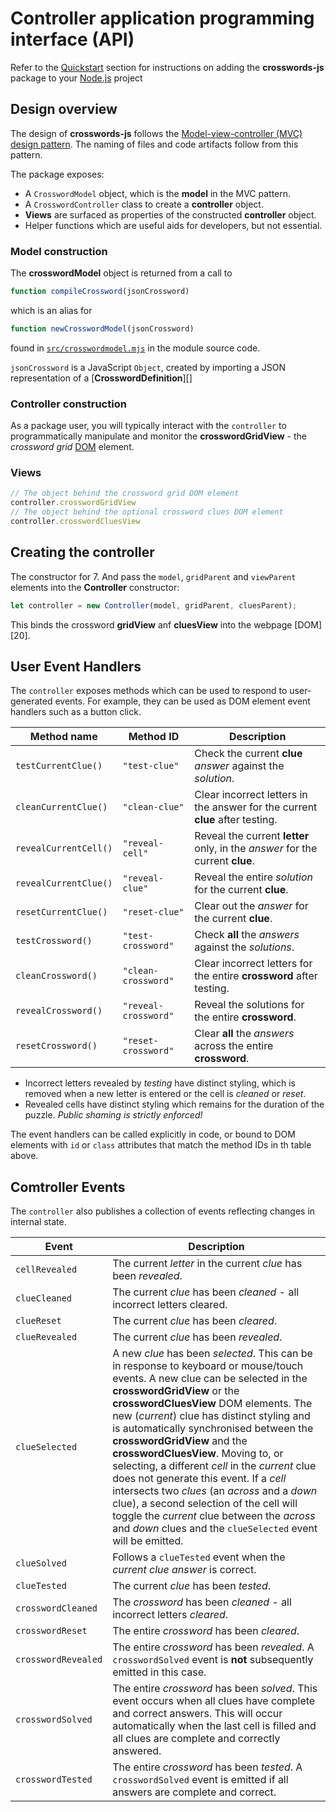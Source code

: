 # Controller application programming interface (API)

Refer to the [Quickstart][1] section for instructions on adding the **crosswords-js** package to your [Node.js][2] project

## Design overview

The design of **crosswords-js** follows the [Model-view-controller (MVC) design pattern][4]. The naming of files and code artifacts follow from this pattern.

The package exposes:
- A `CrosswordModel` object, which is the **model** in the MVC pattern.
- A `CrosswordController` class to create a **controller** object.
- **Views** are surfaced as properties of the constructed **controller** object.
- Helper functions which are useful aids for developers, but not essential.

### Model construction

The **crosswordModel** object is returned from a call to
```js
function compileCrossword(jsonCrossword)
```
which is an alias for 
```js
function newCrosswordModel(jsonCrossword)
```
found in [`src/crosswordmodel.mjs`][5] in the module source code.

`jsonCrossword` is a JavaScript `Object`, created by importing a JSON representation of a [**CrosswordDefinition**][]

### Controller construction

As a package user, you will typically interact with the `controller` to programmatically manipulate and monitor the **crosswordGridView** - the _crossword grid_ [DOM][3] element.
### Views

```js
// The object behind the crossword grid DOM element 
controller.crosswordGridView
// The object behind the optional crossword clues DOM element
controller.crosswordCluesView
```



## Creating the controller



The constructor for 
7. And pass the `model`, `gridParent` and `viewParent` elements into the **Controller** constructor:

   ```js
   let controller = new Controller(model, gridParent, cluesParent);
   ```

   This binds the crossword **gridView** anf **cluesView** into the webpage [DOM][20].

## User Event Handlers

The `controller` exposes methods which can be used to respond to user-generated events. 
For example, they can be used as DOM element event handlers such as a button click.

| Method name           | Method ID            | Description                                                                   |
| --------------------- | -------------------- | ----------------------------------------------------------------------------- |
| `testCurrentClue()`   | `"test-clue"`        | Check the current **clue** _answer_ against the _solution_.                   |
| `cleanCurrentClue()`  | `"clean-clue"`       | Clear incorrect letters in the answer for the current **clue** after testing. |
| `revealCurrentCell()` | `"reveal-cell"`      | Reveal the current **letter** only, in the _answer_ for the current **clue**. |
| `revealCurrentClue()` | `"reveal-clue"`      | Reveal the entire _solution_ for the current **clue**.                        |
| `resetCurrentClue()`  | `"reset-clue"`       | Clear out the _answer_ for the current **clue**.                              |
| `testCrossword()`     | `"test-crossword"`   | Check **all** the _answers_ against the _solutions_.                          |
| `cleanCrossword()`    | `"clean-crossword"`  | Clear incorrect letters for the entire **crossword** after testing.           |
| `revealCrossword()`   | `"reveal-crossword"` | Reveal the solutions for the entire **crossword**.                            |
| `resetCrossword()`    | `"reset-crossword"`  | Clear **all** the _answers_ across the entire **crossword**.                  |

 * Incorrect letters revealed by _testing_ have distinct styling, which is removed when a new letter is entered or the cell is _cleaned_ or _reset_.
 * Revealed cells have distinct styling which remains for the duration of the puzzle. _Public shaming is strictly enforced!_



The event handlers can be called explicitly in code, or bound to DOM elements with `id` or `class` attributes that match the method IDs in th table above.


## Comtroller Events

The `controller` also publishes a collection of events reflecting changes in internal state.

| Event               | Description                                                                                                                                                                                                                                                                                                                                                                                                                                                                                                                                                                                                                                                            |
| ------------------- | ---------------------------------------------------------------------------------------------------------------------------------------------------------------------------------------------------------------------------------------------------------------------------------------------------------------------------------------------------------------------------------------------------------------------------------------------------------------------------------------------------------------------------------------------------------------------------------------------------------------------------------------------------------------------- |
| `cellRevealed`      | The current _letter_ in the current _clue_ has been _revealed_.                                                                                                                                                                                                                                                                                                                                                                                                                                                                                                                                                                                                        |
| `clueCleaned`       | The current _clue_ has been _cleaned_ - all incorrect letters cleared.                                                                                                                                                                                                                                                                                                                                                                                                                                                                                                                                                                                                 |
| `clueReset`         | The current _clue_ has been _cleared_.                                                                                                                                                                                                                                                                                                                                                                                                                                                                                                                                                                                                                                 |
| `clueRevealed`      | The current _clue_ has been _revealed_.                                                                                                                                                                                                                                                                                                                                                                                                                                                                                                                                                                                                                                |
| `clueSelected`      | A new _clue_ has been _selected_. This can be in response to keyboard or mouse/touch events. A new clue can be selected in the **crosswordGridView** or the **crosswordCluesView** DOM elements. The new (_current_) clue has distinct styling and is automatically synchronised between the **crosswordGridView** and the **crosswordCluesView**. Moving to, or selecting, a different _cell_ in the _current_ clue does not generate this event. If a _cell_ intersects two _clues_ (an _across_ and a _down_ clue), a second selection of the cell will toggle the _current_ clue between the _across_ and _down_ clues and the `clueSelected` event will be emitted. |
| `clueSolved`        | Follows a `clueTested` event when the _current clue_ _answer_ is correct.                                                                                                                                                                                                                                                                                                                                                                                                                                                                                                                                                                                              |
| `clueTested`        | The current _clue_ has been _tested_.                                                                                                                                                                                                                                                                                                                                                                                                                                                                                                                                                                                                                                  |
| `crosswordCleaned`  | The _crossword_ has been _cleaned_ - all incorrect letters _cleared_.                                                                                                                                                                                                                                                                                                                                                                                                                                                                                                                                                                                                  |
| `crosswordReset`    | The entire _crossword_ has been _cleared_.                                                                                                                                                                                                                                                                                                                                                                                                                                                                                                                                                                                                                             |
| `crosswordRevealed` | The entire _crossword_ has been _revealed_. A `crosswordSolved` event is **not** subsequently emitted in this case.                                                                                                                                                                                                                                                                                                                                                                                                                                                                                                                                                    |
| `crosswordSolved`   | The entire _crossword_ has been _solved_. This event occurs when all clues have complete and correct answers. This will occur automatically when the last cell is filled and all clues are complete and correctly answered.                                                                                                                                                                                                                                                                                                                                                                                                                                            |
| `crosswordTested`   | The entire _crossword_ has been _tested_. A `crosswordSolved` event is emitted if all answers are complete and correct.                                                                                                                                                                                                                                                                                                                                                                                                                                                                                                                                                |

[1]: ../README.md#quickstart
[2]: https://nodejs.org/
[3]: https://developer.mozilla.org/en-US/docs/Web/API/Document_Object_Model
[4]: https://en.wikipedia.org/wiki/Model%E2%80%93view%E2%80%93controller
[5]: ../src/crossword-model.mjs